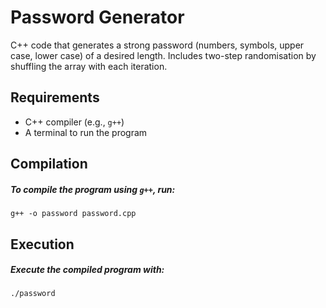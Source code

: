 # Password Generator
C++ code that generates a strong password (numbers, symbols, upper case, lower case) of a desired length. Includes two-step randomisation by shuffling the array with each iteration.

## Requirements
* C++ compiler (e.g., `g++`)
* A terminal to run the program

## Compilation
##### To compile the program using `g++`, run:
`g++ -o password password.cpp`

## Execution
##### Execute the compiled program with:
`./password`  
